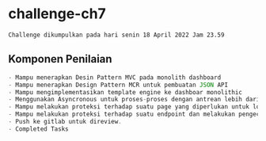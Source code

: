 # challenge-ch7
`
    Challenge dikumpulkan pada hari senin 18 April 2022 Jam 23.59
`

## Komponen Penilaian
```js
- Mampu menerapkan Desin Pattern MVC pada monolith dashboard
- Mampu menerapkan Design Pattern MCR untuk pembuatan JSON API
- Mampu mengimplementasikan template engine ke dashboar monolithic
- Menggunakan Asyncronous untuk proses-proses dengan antrean lebih dari 5
- Mampu melakukan proteksi terhadap suatu page yang diperlukan untuk login terlebih dahulu (Monolith)
- Mampu melakukan proteksi terhadap suatu endpoint dan melakukan pengecekan terhadap token (RESTful API)
- Push ke gitlab untuk direview.
- Completed Tasks
```
